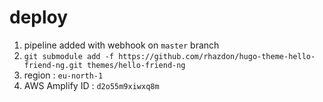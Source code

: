 # deploy

1. pipeline added with webhook on `master` branch
2. `git submodule add -f https://github.com/rhazdon/hugo-theme-hello-friend-ng.git themes/hello-friend-ng`
3. region : `eu-north-1`
4. AWS Amplify ID : `d2o55m9xiwxq8m`
